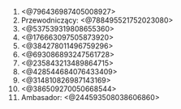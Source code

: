 1. <@796436987405008927>
2. Przewodniczący: <@788495521752023080>
3. <@537539319808655360>
4. <@176663097505873920>
5. <@384278011496759296>
6. <@693086893247561728>
7. <@235843213489864715>
8. <@428544684076433409>
9. <@314810826987143169>
10. <@386509270050668544>
11. Ambasador: <@244593508038606860>
